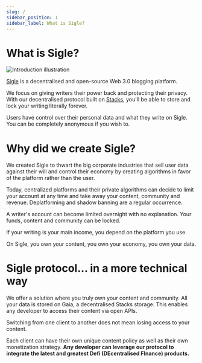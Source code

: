```yaml
---
slug: /
sidebar_position: 1
sidebar_label: What is Sigle?
---
```


# What is Sigle?

![Introduction illustration](/img/illustrations/login.png)

[Sigle](https://www.sigle.io/) is a decentralised and open-source Web 3.0 blogging platform.

We focus on giving writers their power back and protecting their privacy. With our decentralised protocol built on [Stacks](https://www.stacks.co/), you'll be able to store and lock your writing literally forever.

Users have control over their personal data and what they write on Sigle. You can be completely anonymous if you wish to.

# Why did we create Sigle?

We created Sigle to thwart the big corporate industries that sell user data against their will and control their economy by creating algorithms in favor of the platform rather than the user.

Today, centralized platforms and their private algorithms can decide to limit your account at any time and take away your content, community and revenue. Deplatforming and shadow banning are a regular occurrence.

A writer's account can become limited overnight with no explanation. Your funds, content and community can be locked.

If your writing is your main income, you depend on the platform you use.

On Sigle, you own your content, you own your economy, you own your data.

# Sigle protocol... in a more technical way

We offer a solution where you truly own your content and community. All your data is stored on Gaia, a decentralised Stacks storage. This enables any developer to access their content via open APIs.

Switching from one client to another does not mean losing access to your content.

Each client can have their own unique content policy as well as their own monetization strategy. **Any developer can leverage our protocol to integrate the latest and greatest Defi (DEcentralised FInance) products.**
